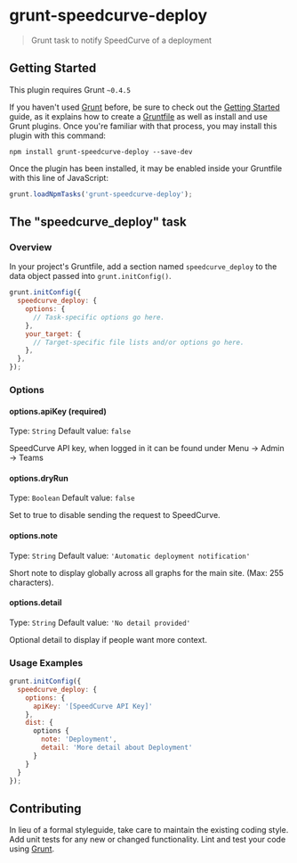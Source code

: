 # grunt-speedcurve-deploy

> Grunt task to notify SpeedCurve of a deployment

## Getting Started
This plugin requires Grunt `~0.4.5`

If you haven't used [Grunt](http://gruntjs.com/) before, be sure to check out the [Getting Started](http://gruntjs.com/getting-started) guide, as it explains how to create a [Gruntfile](http://gruntjs.com/sample-gruntfile) as well as install and use Grunt plugins. Once you're familiar with that process, you may install this plugin with this command:

```shell
npm install grunt-speedcurve-deploy --save-dev
```

Once the plugin has been installed, it may be enabled inside your Gruntfile with this line of JavaScript:

```js
grunt.loadNpmTasks('grunt-speedcurve-deploy');
```

## The "speedcurve_deploy" task

### Overview
In your project's Gruntfile, add a section named `speedcurve_deploy` to the data object passed into `grunt.initConfig()`.

```js
grunt.initConfig({
  speedcurve_deploy: {
    options: {
      // Task-specific options go here.
    },
    your_target: {
      // Target-specific file lists and/or options go here.
    },
  },
});
```

### Options

#### options.apiKey (required)
Type: `String`
Default value: `false`

SpeedCurve API key, when logged in it can be found under Menu -> Admin -> Teams

#### options.dryRun
Type: `Boolean`
Default value: `false`

Set to true to disable sending the request to SpeedCurve.

#### options.note
Type: `String`
Default value: `'Automatic deployment notification'`

Short note to display globally across all graphs for the main site. (Max: 255 characters).

#### options.detail
Type: `String`
Default value: `'No detail provided'`

Optional detail to display if people want more context.

### Usage Examples

```js
grunt.initConfig({
  speedcurve_deploy: {
    options: {
      apiKey: '[SpeedCurve API Key]'
    },
    dist: {
      options {
        note: 'Deployment',
        detail: 'More detail about Deployment'
      }
    }
  }
});
```

## Contributing
In lieu of a formal styleguide, take care to maintain the existing coding style. Add unit tests for any new or changed functionality. Lint and test your code using [Grunt](http://gruntjs.com/).
